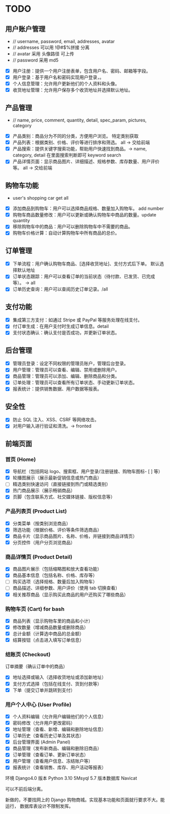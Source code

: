 # TODO

## 用户账户管理

- // username, password, email, addresses, avatar
- // addresses 可以用 !@#$%拼接 分离
- // avatar 采用 头像路径 可上传
- // password 采用 md5

- [x] 用户注册：提供一个用户注册表单，包含用户名、密码、邮箱等字段。
- [x] 用户登录：基于用户名和密码实现用户登录，。
- [x] 个人信息管理：允许用户更新他们的个人资料和头像。
- [x] 收货地址管理：允许用户保存多个收货地址并选择默认地址。

## 产品管理

- // name, price, comment, quantity, detail, spec_param, pictures, category
- [x] 产品类别：商品分为不同的分类，方便用户浏览。 特定类别获取
- [x] 产品列表：根据类别、价格、评价等进行排序和筛选。 all -> 交给前端
- [x] 产品搜索：提供关键字搜索功能，帮助用户快速找到商品。-> name, category, detail 在里面搜索判断即可 keyword search
- [x] 产品详情页面：显示商品图片、详细描述、规格参数、库存数量、用户评价等。 all -> 交给前端

## 购物车功能

- user's shopping car get all
- [x] 添加商品到购物车：用户可以选择商品规格、数量加入购物车。 add number
- [x] 购物车商品数量修改：用户可以更新或确认购物车中商品的数量。update quantity
- [x] 移除购物车中的商品：用户可以删除购物车中不需要的商品。
- [x] 购物车价格计算：自动计算购物车中所有商品的总价。

## 订单管理

- [x] 下单流程：用户确认购物车商品、[选择收货地址]、支付方式后下单。 默认选择默认地址
- [x] 订单状态跟踪：用户可以查看订单的当前状态（待付款、已发货、已完成等）。 -> all
- [x] 订单历史查询：用户可以查阅历史订单记录。/all

## 支付功能

- [x] 集成第三方支付：如通过 Stripe 或 PayPal 等服务处理在线支付。
- [x] 付订单生成：在用户支付时生成订单信息。detail
- [x] 支付状态确认：确认支付是否成功，并更新订单状态。

## 后台管理

- [x] 管理员登录：设定不同权限的管理员账户，管理后台登录。
- [x] 用户管理：管理员可以查看、编辑、禁用或删除用户。
- [x] 商品管理：管理员可以添加、编辑、删除商品和分类。
- [x] 订单处理：管理员可以查看所有订单状态、手动更新订单状态。
- [x] 报表统计：提供销售数据、用户数据等报表。

## 安全性

- [x] 防止 SQL 注入、XSS、CSRF 等网络攻击。
- [x] 对用户输入进行验证和清洗。-> fronted

## 前端页面

### 首页 (Home)

- [x] 导航栏（包括网站 logo、搜索框、用户登录/注册链接、购物车图标- [ ] 等）
- [x] 轮播图展示（展示最新促销信息或热门商品）
- [ ] 精选类别快速访问（直接链接到热门或精选类别）
- [x] 热门商品展示（展示畅销商品）
- [x] 页脚（包含联系方式、社交媒体链接、版权信息等）

### 产品列表页 (Product List)

- [x] 分类菜单（按类别浏览商品）
- [x] 筛选功能（根据价格、评价等条件筛选商品）
- [x] 商品卡片（显示商品图片、名称、价格，并链接到商品详情页）
- [x] 分页控件（用户分页浏览商品）

### 商品详情页 (Product Detail)

- [x] 商品图片展示（包括缩略图和放大查看功能）
- [x] 商品基本信息（包括名称、价格、库存等）
- [ ] 购买选项（选择规格、数量后加入购物车）
- [ ] 商品描述、详细参数、用户评价（使用 tab 切换查看）
- [x] 相关推荐商品（显示购买此商品的用户还购买了哪些商品）

### 购物车页 (Cart) for bash

- [x] 商品列表（显示购物车里的商品和小计）
- [x] 修改数量（增减商品数量或删除商品）
- [x] 总计金额（计算选中商品的总金额）
- [x] 结算按钮（点击进入填写订单信息）

### 结账页 (Checkout)

订单摘要（确认订单中的商品）

- [x] 地址选择或输入（选择收货地址或添加新地址）
- [x] 支付方式选择（包括在线支付、货到付款等）
- [x] 下单（提交订单并跳转到支付）

### 用户个人中心 (User Profile)

- [x] 个人资料编辑（允许用户编辑他们的个人信息）
- [x] 密码修改（允许用户更改密码）
- [x] 地址管理（查看、新增、编辑和删除地址信息）
- [x] 订单历史（查看历史订单及其状态）
- [x] 后台管理界面 (Admin Panel)
- [x] 商品管理（发布新商品、编辑和删除旧商品）
- [x] 订单管理（查看订单、更新订单状态）
- [x] 用户管理（查看用户信息、冻结账户等）
- [x] 报表统计（查看销售、库存、用户活动等报表）

环境 Django4.0 版本
Python 3.10
5Msyql 5.7 版本数据库
Navicat

可以不前后端分离。

新做的，不要找网上的 Django 购物商城。实现基本功能和页面就行要求不大。能运行，
数据库表设计不限制发挥。

